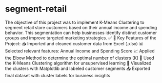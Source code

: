 # segment-retail
The objective of this project was to implement K-Means Clustering to segment retail store customers based on their annual income and spending behavior. This segmentation can help businesses identify distinct customer groups and improve targeted marketing strategies.
✅ 📌 Key Features of the Project:
📥 Imported and cleaned customer data from Excel (.xlsx)
📊 Selected relevant features: Annual Income and Spending Score
📈 Applied the Elbow Method to determine the optimal number of clusters (K)
🧠 Used the K-Means Clustering algorithm for unsupervised learning
🎯 Visualized the clusters with Matplotlib and labeled customer segments
📤 Exported final dataset with cluster labels for business insights

